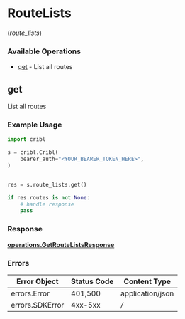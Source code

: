 # RouteLists
(*route_lists*)

### Available Operations

* [get](#get) - List all routes

## get

List all routes

### Example Usage

```python
import cribl

s = cribl.Cribl(
    bearer_auth="<YOUR_BEARER_TOKEN_HERE>",
)


res = s.route_lists.get()

if res.routes is not None:
    # handle response
    pass

```


### Response

**[operations.GetRouteListsResponse](../../models/operations/getroutelistsresponse.md)**
### Errors

| Error Object     | Status Code      | Content Type     |
| ---------------- | ---------------- | ---------------- |
| errors.Error     | 401,500          | application/json |
| errors.SDKError  | 4xx-5xx          | */*              |
